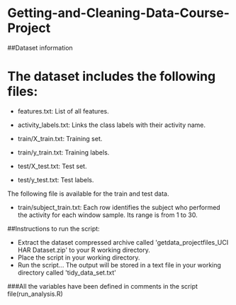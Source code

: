 # Getting-and-Cleaning-Data-Course-Project

##Dataset information

The dataset includes the following files:
  =========================================
- features.txt: List of all features.

- activity_labels.txt: Links the class labels with their activity name.

- train/X_train.txt: Training set.

- train/y_train.txt: Training labels.

- test/X_test.txt: Test set.

- test/y_test.txt: Test labels.

The following file is available for the train and test data.

- train/subject_train.txt: Each row identifies the subject who performed the activity for each window sample. Its range is from 1 to 30. 

##Instructions to run the script:
- Extract the dataset compressed archive called 'getdata_projectfiles_UCI HAR Dataset.zip' to your R working directory.
- Place the script in your working directory.
- Run the script...
The output will be stored in a text file in your working directory called 'tidy_data_set.txt' 

###All the variables have been defined in comments in the script file(run_analysis.R)
 

